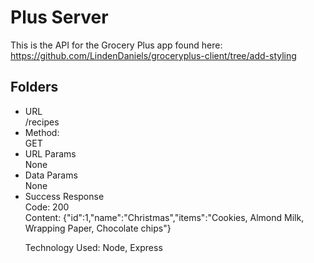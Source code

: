 <h1>Plus Server</h1>

This is the API for the Grocery Plus app found here: https://github.com/LindenDaniels/groceryplus-client/tree/add-styling
<h2>Folders</h2>
<ul>
  <li>URL<br/>
    /recipes
  </li>
  <li>Method:<br/>
    GET
  </li>
  <li>URL Params<br>
    None
  </li>
  <li>Data Params<br>
    None
  </li>
  <li>Success Response<br>
    Code: 200<br />
    Content: {"id":1,"name":"Christmas","items":"Cookies, Almond Milk, Wrapping Paper, Chocolate chips"}
  </li>

Technology Used: Node, Express
